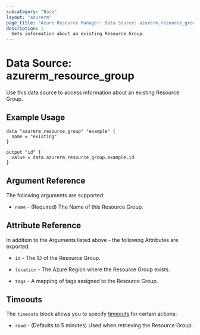 ```yaml
---
subcategory: "Base"
layout: "azurerm"
page_title: "Azure Resource Manager: Data Source: azurerm_resource_group"
description: |-
  Gets information about an existing Resource Group.
---
```


# Data Source: azurerm_resource_group

Use this data source to access information about an existing Resource Group.

## Example Usage

```hcl
data "azurerm_resource_group" "example" {
  name = "existing"
}

output "id" {
  value = data.azurerm_resource_group.example.id
}
```

## Argument Reference

The following arguments are supported:

* `name` - (Required) The Name of this Resource Group.

## Attribute Reference

In addition to the Arguments listed above - the following Attributes are exported:

* `id` - The ID of the Resource Group.

* `location` - The Azure Region where the Resource Group exists.

* `tags` - A mapping of tags assigned to the Resource Group.

## Timeouts

The `timeouts` block allows you to specify [timeouts](https://developer.hashicorp.com/terraform/language/resources/configure#define-operation-timeouts) for certain actions:

* `read` - (Defaults to 5 minutes) Used when retrieving the Resource Group.
